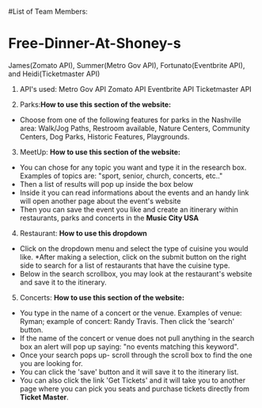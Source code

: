 #List of Team Members: 
# Free-Dinner-At-Shoney-s
James(Zomato API), Summer(Metro Gov API), Fortunato(Eventbrite API), and Heidi(Ticketmaster API)

1. API's used:
Metro Gov API
Zomato API
Eventbrite API
Ticketmaster API

2. Parks:__How to use this section of the website:__
 * Choose from one of the following features for parks in the Nashville area: Walk/Jog Paths, Restroom available, Nature Centers, Community Centers, Dog Parks, Historic Features, Playgrounds.

 3. MeetUp: __How to use this section of the website:__
 * You can chose for any topic you want and type it in the research box. Examples of topics are: "sport, senior, church, concerts, etc.."
 * Then a list of results will pop up inside the box below
 * Inside it you can read informations about the events and an handy link will open another page about the event's website 
 * Then you can save the event you like and create an itinerary within restaurants, parks and concerts in the __Music City USA__

 4. Restaurant: __How to use this dropdown__
 * Click on the dropdown menu and select the type of cuisine you
 would like.
 *After making a selection, click on the submit button on the right side to search for a list of restaurants that have the cuisine type.
 * Below in the search scrollbox, you may look at the restaurant's website and save it to the itinerary.

 5. Concerts: __How to use this section of the website:__
 * You type in the name of a concert or the venue. Examples of venue: Ryman; example of concert: Randy Travis. Then click the 'search' button.
 * If the name of the concert or venue does not pull anything in the search box an alert will pop up saying: "no events matching this keyword".
 * Once your search pops up- scroll through the scroll box to find the one you are looking for.
 * You can click the 'save' button and it will save it to the itinerary list.
 * You can also click the link 'Get Tickets' and it will take you to another page where you can pick you seats and purchase tickets directly from __Ticket Master__. 